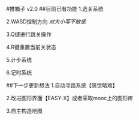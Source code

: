 #推箱子  v2.0
##目前已有功能
1.选关系统

2.WASD控制方向   *对大小写不敏感*

3.Q键进行跳关操作

4.R键重置当前关状态

5.计步系统

6.记时系统

##下一步更新想法
1.自动寻路系统【感觉略难】

2.改进图形界面【EASY-X】或者采取mooc上的图形库

3.自主构造地图

